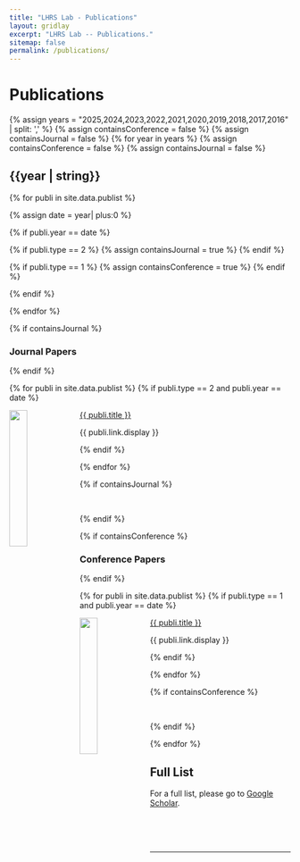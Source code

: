 ```yaml
---
title: "LHRS Lab - Publications"
layout: gridlay
excerpt: "LHRS Lab -- Publications."
sitemap: false
permalink: /publications/
---
```


# Publications

{% assign years = "2025,2024,2023,2022,2021,2020,2019,2018,2017,2016" | split: ',' %}
{% assign containsConference = false %}
{% assign containsJournal = false %}
{% for year in years %}
{% assign containsConference = false %}
{% assign containsJournal = false %}
## {{year | string}}

{% for publi in site.data.publist %}

{% assign date = year| plus:0 %}


{% if publi.year == date  %}

{% if publi.type == 2 %}
{% assign containsJournal = true %}
{% endif %}

{% if publi.type == 1 %}
{% assign containsConference = true %}
{% endif %}

{% endif %}

{% endfor %}



{% if containsJournal %}
### Journal Papers
{% endif %}

{% for publi in site.data.publist %}
{% if publi.type == 2 and publi.year == date %}
<div class="row">

<div class="col-sm-12 clearfix">
<div class="row">
<img src="{{ site.url }}{{ site.baseurl }}/images/pubpic/{{ publi.image }}" class="img-responsive" width="25%" style="float: left" />
<p><a class="pub1" href="{{ publi.link.url }}">{{ publi.title }}</a></p>
<a class="pub2"> {{ publi.link.display }} </a>
</div>
</div>
</div>

{% endif %}

{% endfor %}

{% if containsJournal %}
<p> &nbsp; </p>
{% endif %}

{% if containsConference %}
### Conference Papers
{% endif %}

{% for publi in site.data.publist %}
{% if publi.type == 1 and publi.year == date %}
<div class="row">

<div class="col-sm-12 clearfix">
<div class="row">
<img src="{{ site.url }}{{ site.baseurl }}/images/pubpic/{{ publi.image }}" class="img-responsive" width="25%" style="float: left" />
<p><a class="pub1" href="{{ publi.link.url }}">{{ publi.title }}</a></p>
<a class="pub2"> {{ publi.link.display }} </a>
</div>
</div>
</div>

{% endif %}

{% endfor %}

{% if containsConference %}
<p> &nbsp; </p>
{% endif %}

{% endfor %}


<!-- ## Patents

{% assign number_printed = 0 %}
{% for publi in site.data.publist %}

{% if publi.type == 3 %}

<div class="row">

<div class="col-sm-12 clearfix">
 <div class="row">
  <p><a class="pub1" href="{{ publi.link.url }}">{{ publi.title }}</a></p>
  <a class="pub2"> {{ publi.link.display }} </a>
 </div>
</div>
</div>

{% endif %}
{% endfor %}

<p> &nbsp; </p>

<div> -->
## Full List

For a full list, please go to <a class="regtext" href="https://scholar.google.co.jp/citations?user=0klWOSEAAAAJ&hl=zh-CN&oi=ao">Google Scholar</a>.
<br><br><br>

</div>

<p> &nbsp; </p>

---